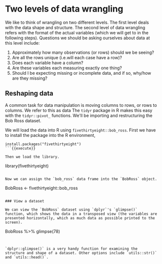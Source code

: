 # Two levels of data wrangling 

We like to think of wrangling on two different levels. The first level deals with the data shape and structure. The second level of data wrangling refers with the format of the actual variables (which we will get to in the following steps). Questions we should be asking ourselves about data at this level include:

1. Approximately how many observations (or rows) should we be seeing?  
2. Are all the rows unique (i.e.will each case have a row)?    
3. Does each variable have a column?   
4. Are these variables each measuring exactly one thing?   
3. Should I be expecting missing or incomplete data, and if so, why/how are they missing?   

## Reshaping data

A common task for data manipulation is moving columns to rows, or rows to columns. We refer to this as data The `tidyr` package in R makes this easy with the `tidyr::pivot_` functions. We'll be importing and restructuring the Bob Ross dataset.


We will load the data into R using `fivethirtyeight::bob_ross`. First we have to install the package into the R environment, 

```
install.packages("fivethirtyeight")
```{{execute}}

Then we load the library. 

```
library(fivethirtyeight)
```{{execute}}

Now we can assign the `bob_ross` data frame into the `BobRoss` object. 

```
BobRoss <- fivethirtyeight::bob_ross
```{{execute}}

### View a dataset

We can view the `BobRoss` dataset using `dplyr`'s `glimpse()` function, which shows the data in a transposed view (the variables are presented horizontally, which as much data as possible printed to the screen).

```
BobRoss %>% glimpse(78)
```{{copy}}


`dplyr::glimpse()` is a very handy function for examining the structure and shape of a dataset. Other options include `utils::str()` and `utils::head()`. 
